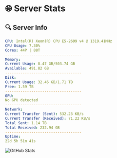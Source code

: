 # 🌐 Server Stats
## 🔍 Server Info
```yaml
CPU: Intel(R) Xeon(R) CPU E5-2699 v4 @ 1319.41MHz
CPU Usage: 7.30%
Cores: 44P | 88T
-----------------------------------
Memory:
Current Usage: 8.47 GB/503.74 GB
Available: 491.82 GB
-----------------------------------
Disk:
Current Usage: 32.46 GB/1.71 TB
Free: 1.59 TB
-----------------------------------
GPU:
No GPU detected
-----------------------------------
Network:
Current Transfer (Sent): 532.23 KB/s
Current Transfer (Received): 71.22 KB/s
Total Sent: 1.14 TB
Total Received: 232.94 GB
-----------------------------------
Uptime:
22d 5h 51m 41s
```
![GitHub Stats](https://img.shields.io/badge/Updated-2025-05-11_23:00:29-blue)